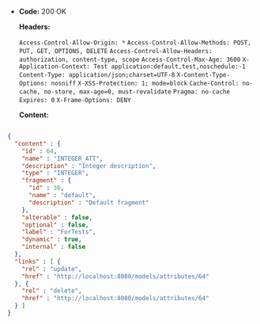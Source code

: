 * **Code:** 200 OK

  **Headers:**

  `Access-Control-Allow-Origin: *`
  `Access-Control-Allow-Methods: POST, PUT, GET, OPTIONS, DELETE`
  `Access-Control-Allow-Headers: authorization, content-type, scope`
  `Access-Control-Max-Age: 3600`
  `X-Application-Context: Test application:default,test,noschedule:-1`
  `Content-Type: application/json;charset=UTF-8`
  `X-Content-Type-Options: nosniff`
  `X-XSS-Protection: 1; mode=block`
  `Cache-Control: no-cache, no-store, max-age=0, must-revalidate`
  `Pragma: no-cache`
  `Expires: 0`
  `X-Frame-Options: DENY`

  **Content:**

```json

{
  "content" : {
    "id" : 64,
    "name" : "INTEGER_ATT",
    "description" : "Integer description",
    "type" : "INTEGER",
    "fragment" : {
      "id" : 30,
      "name" : "default",
      "description" : "Default fragment"
    },
    "alterable" : false,
    "optional" : false,
    "label" : "ForTests",
    "dynamic" : true,
    "internal" : false
  },
  "links" : [ {
    "rel" : "update",
    "href" : "http://localhost:8080/models/attributes/64"
  }, {
    "rel" : "delete",
    "href" : "http://localhost:8080/models/attributes/64"
  } ]
}
```
